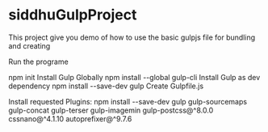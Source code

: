 # siddhuGulpProject
This project give you demo of how to use the basic gulpjs file for bundling and creating 

Run the programe

npm init
Install Gulp Globally
npm install --global gulp-cli
Install Gulp as dev dependency
npm install --save-dev gulp
Create Gulpfile.js

Install requested Plugins: 
npm install --save-dev gulp gulp-sourcemaps gulp-concat gulp-terser gulp-imagemin gulp-postcss@^8.0.0 cssnano@^4.1.10 autoprefixer@^9.7.6
